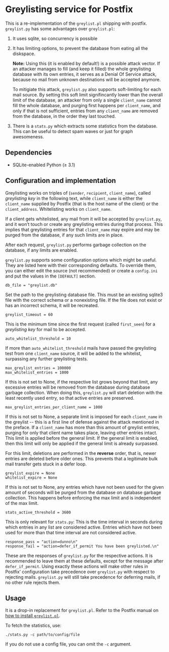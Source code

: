 Greylisting service for Postfix
===============================

This is a re-implementation of the ``greylist.pl`` shipping with
postfix. ``greylist.py`` has some advantages over ``greylist.pl``:

1. It uses sqlite, so concurrency is possible
2. It has limiting options, to prevent the database from eating all the
   diskspace.

   **Note:** Using this (it is enabled by default!) is a possible attack
   vector. If an attacker manages to fill (and keep it filled) the whole
   greylisting database with its own entries, it serves as a Denial Of Service
   attack, because no mail from unknown destinations will be accepted anymore.

   To mitigiate this attack, ``greylist.py`` also supports soft-limiting for
   each mail source. By setting this soft limit signifincantly lower than the
   overall limit of the database, an attacker from only a single ``client_name``
   cannot fill the whole database, and purging first happens per
   ``client_name``, and only if that is not sufficient, entries from any
   ``client_name`` are removed from the database, in the order they last
   touched.

3. There is a ``stats.py`` which extracts some statistics from the
   database. This can be useful to detect spam waves or just for graph
   awesomeness.

Dependencies
------------

* SQLite-enabled Python (≥ 3.1)

Configuration and implementation
--------------------------------

Greylisting works on triples of (``sender``, ``recipient``, ``client_name``),
called *greylisting key* in the following text, while ``client_name`` is either
the ``client_name`` supplied by Postfix (that is the host name of the client) or
the ``client_address``. Whitelisting works on ``client_name``.

If a client gets whitelisted, any mail from it will be accepted by
``greylist.py``, and it won’t touch or create any greylisting entries during
that process. This implies that greylisting entries for that ``client_name`` may
expire and may be purged from the database, if any such limits are in place.

After each request, ``greylist.py`` performs garbage collection on the database,
if any limits are enabled.

``greylist.py`` supports some configuration options which might be useful. They
are listed here with their corresponding defaults. To override them, you can
either edit the source (not recommended) or create a ``config.ini`` and put the
values in the ``[DEFAULT]`` section.

    db_file = "greylist.db"

Set the path to the greylisting database file. This must be an existing sqlite3
file with the correct schema or a nonexisting file. If the file does not exist
or has an incorrect schema, it will be recreated.

    greylist_timeout = 60

This is the minimum time since the first request (called ``first_seen``) for a
*greylisting key* for mail to be accepted.

    auto_whitelist_threshold = 10

If more than ``auto_whitelist_threshold`` mails have passed the greylisting test
from one ``client_name`` source, it will be added to the whitelist, surpassing
any further greylisting tests.

    max_greylist_entries = 100000
    max_whitelist_entries = 1000

If this is not set to None, if the respective list grows beyond that limit, any
excessive entries will be removed from the database during database garbage
collection. When doing this, ``greylist.py`` will start deletion with the least
recently used entry, so that active entries are preserved.

    max_greylist_entries_per_client_name = 1000

If this is not set to None, a separate limit is imposed for each ``client_name``
in the greylist -- this is a first line of defense against the attack mentioned
in the preface. If a ``client_name`` has more than this amount of greylist
entries, purging for only that client name takes place, leaving other entries
intact. This limit is applied before the general limit. If the general limit is
enabled, then this limit will only be applied if the general limit is already
surpassed.

For this limit, deletions are performed in the **reverse** order, that is, newer
entries are deleted before older ones. This prevents that a legitimate bulk mail
transfer gets stuck in a defer loop.

    greylist_expire = None
    whitelist_expire = None

If this is not set to None, any entries which have not been used for the given
amount of seconds will be purged from the database on database garbage
collection. This happens before enforcing the max limit and is independent of
the max limit.

    stats_active_threshold = 3600

This is only relevant for ``stats.py``: This is the time interval in seconds
during which entries in any list are considered active. Entries which have not
been used for more than that time interval are not considered active.

    response_pass = "action=dunno\n"
    response_fail = "action=defer_if_permit You have been greylisted.\n"

These are the responses of ``greylist.py`` for the respective actions. It is
recommended to leave them at these defaults, except for the message after
``defer_if_permit``. Using exactly these actions will make other rules in
Postfix’ configuration take precedence over ``greylist.py`` with respect to
rejecting mails. ``greylist.py`` will still take precedence for deferring mails,
if no other rule rejects them.

Usage
-----

It is a drop-in replacement for ``greylist.pl``. Refer to the Postfix manual on
[how to install ``greylist.pl``][0].

To fetch the statistics, use:

    ./stats.py -c path/to/config/file

If you do not use a config file, you can omit the ``-c`` argument.


   [0]: http://www.postfix.org/SMTPD_POLICY_README.html#greylist

